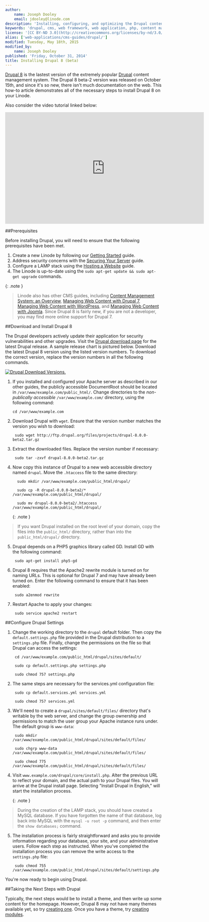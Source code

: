 ```yaml
---
author:
    name: Joseph Dooley
    email: jdooley@linode.com
description: 'Installing, configuring, and optimizing the Drupal content management framework on your Linode.'
keywords: 'drupal, cms, web framework, web application, php, content management system, content management framwork'
license: '[CC BY-ND 3.0](http://creativecommons.org/licenses/by-nd/3.0/us/)'
alias: ['web-applications/cms-guides/drupal/']
modified: Tuesday, May 18th, 2015
modified_by:
    name: Joseph Dooley
published: 'Friday, October 31, 2014'
title: Installing Drupal 8 (beta)
---
```


[Drupal 8](https://www.drupal.org/drupal-8.0) is the lastest version of the extremely popular [Drupal](https://www.drupal.org/) content management system. The Drupal 8 beta-2 version was released on October 15th, and since it's so new, there isn't much documentation on the web. This how-to article demonstrates all of the necessary steps to install Drupal 8 on your Linode. 

Also consider the video tutorial linked below:

<iframe width="640" height="360" src="https://www.youtube.com/embed/103wI0EslBg" frameborder="0" allowfullscreen></iframe>


##Prerequisites

Before installing Drupal, you will need to ensure that the following prerequisites have been met.

1. Create a new Linode by following our [Getting Started](/docs/getting-started/) guide.
2. Address security concerns with the [Securing Your Server](/docs/securing-your-server) guide.
3. Configure a LAMP stack using the [Hosting a Website](/docs/websites/hosting-a-website) guide.
4. The Linode is up-to-date using the `sudo apt-get update && sudo apt-get upgrade` commands.

{: .note }
>Linode also has other CMS guides, including [Content Management System: an Overview](/docs/websites/cms/cms-overview), [Managing Web Content with Drupal 7](/docs/websites/cms/managing-web-content-with-drupal-7), [Managing Web Content with WordPress](/docs/websites/cms/manage-web-content-with-wordpress), and [Managing Web Content with Joomla](/docs/websites/cms/manage-web-content-with-joomla). Since Drupal 8 is fairly new, if you are not a developer, you may find more online support for Drupal 7.


##Download and Install Drupal 8

The Drupal developers actively update their application for security vulnerabilities and other upgrades. Visit the [Drupal download page](http://drupal.org/project/drupal) for the latest Drupal release. A sample release chart is pictured below. Download the latest Drupal 8 version using the listed version numbers. To download the correct version, replace the version numbers in all the following commands.

[![Drupal Download Versions.](/docs/assets/drupal-downloads.png)](/docs/assets/drupal-downloads.png)

1. If you installed and configured your Apache server as described in our other guides, the publicly accessible DocumentRoot should be located in `/var/www/example.com/public_html/`. Change directories to the *non-publically accessible* `/var/www/example.com/` directory, using the following command:

       cd /var/www/example.com

2. Download Drupal with `wget`. Ensure that the version number matches the version you wish to download:

        sudo wget http://ftp.drupal.org/files/projects/drupal-8.0.0-beta2.tar.gz

3. Extract the downloaded files. Replace the version number if necessary:

        sudo tar -zxvf drupal-8.0.0-beta2.tar.gz

4. Now copy this instance of Drupal to a new web accessible directory named `drupal`. Move the `.htaccess` file to the same directory:

         sudo mkdir /var/www/example.com/public_html/drupal/

         sudo cp -R drupal-8.0.0-beta2/* /var/www/example.com/public_html/drupal/

         sudo mv drupal-8.0.0-beta2/.htaccess /var/www/example.com/public_html/drupal/

     {: .note }
>
>If you want Drupal installed on the root level of your domain, copy the files into the `public_html/` directory, rather than into the `public_html/drupal/` directory.

5. Drupal depends on a PHP5 graphics library called GD. Install GD with the following command:

        sudo apt-get install php5-gd

6. Drupal 8 requires that the Apache2 rewrite module is turned on for naming URLs. This is optional for Drupal 7 and may have already been turned on. Enter the following command to ensure that it has been enabled:

        sudo a2enmod rewrite

7. Restart Apache to apply your changes:

        sudo service apache2 restart


##Configure Drupal Settings

1. Change the working directory to the `drupal` default folder. Then copy the `default.settings.php` file provided in the Drupal distribution to a `settings.php` file. Finally, change the permissions on the file so that Drupal can access the settings:

        cd /var/www/example.com/public_html/drupal/sites/default/

        sudo cp default.settings.php settings.php

        sudo chmod 757 settings.php

2. The same steps are necessary for the services.yml configuration file:

        sudo cp default.services.yml services.yml

        sudo chmod 757 services.yml

3. We'll need to create a `drupal/sites/default/files/` directory that's writable by the web server, and change the group ownership and permissions to match the user group your Apache instance runs under. The default group is `www-data`:

        sudo mkdir /var/www/example.com/public_html/drupal/sites/default/files/

        sudo chgrp www-data /var/www/example.com/public_html/drupal/sites/default/files/

        sudo chmod 775 /var/www/example.com/public_html/drupal/sites/default/files/

4. Visit `www.example.com/drupal/core/install.php`. Alter the previous URL to reflect your domain, and the actual path to your Drupal files. You will arrive at the Drupal install page. Selecting "Install Drupal in English," will start the installation process.

    {: .note }
>
> During the creation of the LAMP stack, you should have created a MySQL database. If you have forgotten the name of that database, log back into MySQL with the `mysql -u root -p` command, and then enter the `show databases;` command.

5. The installation process is fairly straightforward and asks you to provide information regarding your database, your site, and your administrative users. Follow each step as instructed. When you've completed the installation process you can remove the write access to the `settings.php` file:

        sudo chmod 755 /var/www/example.com/public_html/drupal/sites/default/settings.php

You're now ready to begin using Drupal.

##Taking the Next Steps with Drupal

Typically, the next steps would be to install a theme, and then write up some content for the homepage. However, Drupal 8 may not have many themes available yet, so try [creating one](https://www.drupal.org/theme-guide/8). Once you have a theme, try [creating modules](https://www.drupal.org/developing/modules).






